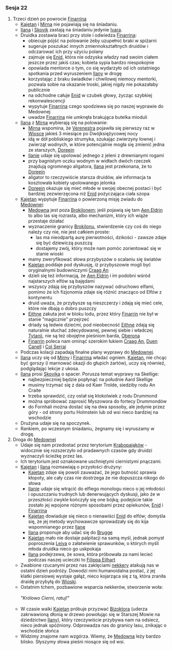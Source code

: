 ### Sesja 22
1. Trzeci dzień po powrocie [Finarrina](#p_druid_finarrin)
    * [Kajetan](#g_kajetan) i [Mirna](#p_mirna) nie pojawiają się na śniadaniu.
    * [Ilana](#g_ilana) i [Skovik](#p_skovik) zastają na śniadaniu jedynie [Ivara](#p_ivar).
    * Druidka zostawia braci przy stole i odwiedza [Finarrina](#p_druid_finarrin):
        * obiecuje pójść na polowanie żeby uzupełnić braki w spiżarni
        * sugeruje poszukać innych zmiennokształtnych druidów i odczarować ich przy użyciu polany
        * zajmuje się [Enid](#p_enid), która nie odzyska władzy nad swoim ciałem jeszcze przez jakiś czas; kobieta sypia bardzo niespokojnie 
        * opowiada mentorce o tym, co się wydarzyło od ich ostatniego spotkania przed wyruszeniem [Ilany](#g_ilana) w drogę
        * korzystając z braku świadków i chwilowej niemocy mentorki, pozwala sobie na okazanie troski, jakiej nigdy nie pokazałaby publicznie
        * na odchodne całuje [Enid](#p_enid) w czubek głowy, życząc szybkiej rekonwalescencji
        * wypytuje [Finarrina](#p_druid_finarrin) czego spodziewa się po naszej wyprawie do Medownej
        * uwadze [Finarrina](#p_druid_finarrin) nie umknęła brakująca butelka mioduli
    * [Ilana](#g_ilana) z [Mirną](#p_mirna) wybierają się na polowanie:
        * [Mirna](#p_mirna) wspomina, że [Verenestra](#p_verenestra) pojawiła się pierwszy raz w [Wiosce](#l_wioska) jakieś 3 miesiące po Dwójksiężycowej nocy
        * idą w dół pobliskiego strumyka, szukając zwierzyny łownej i zwierząt wodnych, w które potencjalnie mogła się zmienić jedna ze starszych, [Doreein](#p_doreein)
        * [Ilanie](#g_ilana) udaje się upolować jednego z jeleni z drewnianymi rogami
        * przy bagnistym oczku wodnym w widłach dwóch rzeczek znajdują ogromnego aligatora, [Ilana](#g_ilana) jest przekonana, że to [Doreein](#p_doreein)
        * aligator to rzeczywiście starsza druidów, ale informacja ta kosztowała kobiety upolowanego jelonka 
        * [Doreein](#p_doreein) okazuje się mieć młode w swojej obecnej postaci i być bardziej zezwierzęcona niż [Enid](#p_enid) pożyczająca ciała szopa
    * [Kajetan](#g_kajetan) wypytuje [Finarrina](#p_druid_finarrin) o powierzoną misję zwiadu do [Medownej](#l_medowna):
        * [Medowna](#l_medowna) jest poza [Brokilonem](#l_brokilon); jeśli pojawią się tam [Aen Eldrin](#r_aen_eldrin) to albo las się rozrasta, albo mechanizm, który ich wiąże przestaje działać
        * wyznaczenie granicy [Brokilonu](#l_brokilon), stwierdzenie czy coś do niego należy czy nie, nie jest całkiem proste:
            * las ma nieodpartą aurę pierwotności, dzikości - zawsze zdaje się być dziewiczą puszczą
            * dostajemy zwój, który może nam pomóc zorientować się w stanie wioski
        * mamy zweryfikować słowa przybyszów o scalaniu się światów
        * [Kajetan](#g_kajetan) poddaje pod dyskusję, iż przybyszowie mogli być oryginalnymi budowniczymi [Craag An](#l_craag_an)
        * dzieli się też informacją, że [Aen Eldrin](#r_aen_eldrin) i im podobni wśród najstarszych elfów są bajędami
        * wszyscy zdają się przybyszów nazywać odruchowo elfami, pomimo że ich fizjonomia zdaje się różnić znacząco od Elfów z kontynentu
        * druid uważa, że przybysze są nieszczerzy i zdają się mieć cele, które nie dbają o dobro puszczy
        * [Eithne](#p_eithne) zakuta jest w bloku lodu, przez który [Finarrin](#p_druid_finarrin) nie był w stanie "magicznie" przejrzeć
        * driady są ledwie dziećmi, pod nieobecność [Eithne](#p_eithne) zdają się naturalnie słuchać zdecydowanej, pewnej siebie i władczej [Tytanii](#p_tytania), nie są też obojętne pieśniom barda, [Oberona](#p_oberon)
        * [Finarrin](#p_druid_finarrin) poleca nam ominąć szerokim łukiem [Craag An](#l_craag_an), [Duen Canell](#l_duen_canell) i [Col Serrai](#l_col_serrai)
    * Podczas kolacji zapadają finalne plany wyprawy do [Medownej](#l_medowna).
    * [Ilana](#g_ilana) uczy się od [Mirny](#p_mirna) i [Finarrina](#) władać ogniem. [Kajetan](#g_kajetan), nie chcąc być gorszy (i marnować okazji do głupich żartów), uczy się również, podglądając lekcje z ukosa.
    * [Ilana](#g_ilana) prosi [Skovika](#p_skovik) o spacer. Porusza temat wyprawy na Skellige:
        * najbezpieczniej będzie popłynąć na południe Aard Skellige
        * musimy trzymać się z dala od Kaer Trolde, siedziby rodu An Craite
        * trzeba sprawdzić, czy ostał się ktokolwiek z rodu Drummond
        * można spróbować zaprosić Myszowora do fortecy Drummondów
        * do Fornhali można dostać się na dwa sposoby, ale jedynie przez góry - od strony portu Holmstein lub od wsi nieco bardziej na wschodzie
    * Drużyna udaje się na spoczynek.
    * Rankiem, po wczesnym śniadaniu, żegnamy się i wyruszamy w drogę.
2. Droga do [Medownej](#l_medowna)
    * Udaje się nam przedostać przez terytorium [Krabopająków](#b_krabopajak) - widocznie się rozszerzyło od pradawnych czasów gdy druidzi wyznaczyli ścieżkę przez las.
    * Ich terytorium jest oznakowane uschniętymi ciernistymi pnączami.
    * [Kajetan](#g_kajetan) i [Ilana](#g_ilana) rozmawiają o przysłości drużyny:
        * [Kajetan](#g_kajetan) zdaje się powoli zauważać, że jego butność sprawia kłopoty, ale cały czas nie dostrzega że nie dopuszcza nikogo do słowa
        * [Ilanie](#g_ilana) udaje się wtrącić do elfiego monologu nieco o jej młodości i opuszczaniu trudnych lub denerwujących dyskusji, jako że w przeszłości zwykle kończyły się one bójką; podejście takie zostało jej wpojone różnymi sposobami przez opiekunów, [Enid](#p_enid) i [Finarrina](#p_druid_finarrin)
        * [Kajetan](#g_kajetan) dowiaduje się nieco o nienawiści [Enid](#p_enid) do elfów; domyśla się, że jej metody wychowawcze sprowadzały się do kija wspomnianego przez [Ilanę](#g_ilana)
        * [Ilana](#g_ilana) proponuje aby udać się do [Brugge](#l_brugge) 
        * [Kajetan](#g_kajetan) mało nie dostaje palpitacji na samą myśl, jednak pomysł poproszenia [Leiva](#p_leiv) o załatwienie sprawunków, o których myśli młoda druidka nieco go uskpokaja
        * [Ilana](#g_ilana) podejrzewa, że sowa, która próbowała za nami lecieć podczas naszej ucieczki to [Filippa Eilhart](#p_filippa_eilhart)
    * Zwabione rzucanymi przez nas zaklęciami [nekkery](#b_nekker) atakują nas w ostatni dzień podróży. Dowodzi nimi humanoidalna postać, z jej klatki piersiowej wystaje gałąź, nieco kojarząca się z tą, która zraniła draidę przybyłą do [Wioski](#l_wioska). 
    * Ostatnim tchem, pozbawione wsparcia nekkerów, stworzenie woła:<br/><br/>
                *"Królowo Cierni, ratuj!"*<br/><br/>
    * W czasie walki [Kajetan](#g_kajetan) próbuje przyzwać [Bizoktora](#b_bizoktor) (uderza zakrwawioną dłonią w drzewo powołując się w Starszej Mowie na dziedzictwo [Ilany](#g_ilana)), który rzeczywiście przybywa nam na odsiecz, nieco jednak spóźniony. Odprowadza nas do granicy lasu, znikając o wschodzie słońca
    * Widzimy znajome nam wzgórza. Wiemy, że [Medowna](#l_medowna) leży bardzo blisko. Słyszymy słowa pieśni niosące się od wsi.